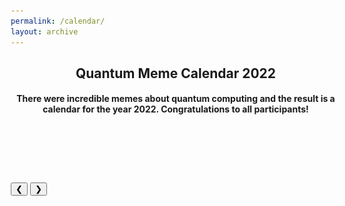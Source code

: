 ```yaml
---
permalink: /calendar/
layout: archive
---
```


<link href="/assets/css/areas.css" rel="stylesheet" type="text/css">
<link rel="stylesheet" href="http://netdna.bootstrapcdn.com/font-awesome/4.7.0/css/font-awesome.min.css">
<link rel="stylesheet" href="http://netdna.bootstrapcdn.com/bootstrap/3.3.7/css/bootstrap.min.css">
<link href="http://www.jqueryscript.net/css/jquerysctipttop.css" rel="stylesheet" type="text/css">
<link rel="stylesheet" href="https://www.w3schools.com/w3css/4/w3.css">

<script src="https://cdn.mathjax.org/mathjax/latest/MathJax.js?config=TeX-AMS-MML_HTMLorMML" type="text/javascript"></script>
<style>
.button {
  background-color: #4CAF50; /* Green */
  border: none;
  color: white;
  padding: 16px 32px;
  text-align: center;
  text-decoration: none;
  display: inline-block;
  font-size: 16px;
  margin: 4px 2px;
  transition-duration: 0.4s;
  cursor: pointer;
}

.qontributor {
  background-color: white;
  color: black;
  border: 2px solid #6d2f15;
  width: 48%;
}
.qontributor:hover {
  background-color: #6d2f15;
  color: white;
  width: 48%;
}


.qurator {
  background-color: white;
  color: black;
  border: 2px solid #005853;
  width: 48%;
}
.qurator:hover {
  background-color: #005853;
  color: white;
  width: 48%;
}

* {
  box-sizing: border-box;
}

.column {
  float: left;
  width: 50%;
  padding: 5px;
}

/* Clearfix (clear floats) */
.row::after {
  content: "";
  clear: both;
  display: table;
}

.page__footer {color: #FFFFFF;font-size: 16px;}
.site-logo img {
  max-height: 4rem;
}

.page__footer-copyright {
  font-size: 20px;
}


div p{
text-align: justify;”
}
	
.archive{
display: flex;
align-items: center;
flex-direction: column;
}	
	

  div.polaroid {
  width: 80%;
  background-color: white;
  box-shadow: 0 4px 8px 0 rgba(0, 0, 0, 0.2), 0 6px 20px 0 rgba(0, 0, 0, 0.19);
  margin-bottom: 25px;
}

div.container {
  text-align: center;
  padding: 10px 20px;
}

.mySlides {display:none;}
</style>
<!-- Header -->
<header class="w3-display-container w3-content w3-wide" id="home">
<div class="w3-container w3-padding-32" id="projects" style="width: 55vw;">
    <h2 class="w3-border-bottom w3-border-light-grey w3-padding-16">Quantum Meme Calendar 2022</h2>
    <h4>There were incredible memes about quantum computing and the result is a calendar for the year 2022. Congratulations to all participants!</h4>
  </div>
<br> <br>
</header>


<div class="w3-content w3-display-container">
<div class="polaroid mySlides">
  <a href="https://qartgen.herokuapp.com/"><img src="/assets/images/calendar_2022/cover_2022.svg" style="width:100%"></a>
  <div lass="container">
  <p class="mySlides">Author :  Samantha Lang</p>
  </div>
</div>


<div class="polaroid mySlides">
  <img  src="/assets/images/calendar_2022/january_2022.png" style="width:100%">
  <div class="container">
  <p>Author :  Lucas Arenstein</p>
  </div>
</div>

<div class="polaroid mySlides">
  <a href="https://youtu.be/APx-WCMRKzg"><img class="mySlides" src="/assets/images/calendar_2022/february_2022.svg" style="width:100%"></a>
  <div class="container">
  <p >Author :  Lia Yeh</p>
  </div>
</div>


<div class="polaroid mySlides">
  <img src="/assets/images/calendar_2022/march_2022.png" style="width:100%">
  <div class="container">
  <p >Author :  Adam Palmer </p>
  </div>
</div>



<div class="polaroid mySlides">
  <img src="/assets/images/calendar_2022/april_2022.png" style="width:100%">
  <div class="container">
  <p>Author :  Luciano Bello</p>
  </div>
</div>  
  

<div class="mySlides">
  <img  src="/assets/images/calendar_2022/may_2022.png" style="width:100%">
  <div class="container">
  <p>Author :  Samantha Lang</p>
  </div>
</div>  


<div class="mySlides">
  <img  src="/assets/images/calendar_2022/june_2022.png" style="width:100%">
  <div class="container">
  <p>Author :  Ioannis Theodonis</p>
  </div>
</div>  

<div class="mySlides">
  <img src="/assets/images/calendar_2022/july_2022.png" style="width:100%">
  <div class="container">
  <p>Author :  Alberto Maldonado Romo</p>
  </div>
</div>  

<div class="mySlides">
  <img  src="/assets/images/calendar_2022/august_2022.png" style="width:100%">
  <div class="container">
  <p>Author :  Martin Hayhurst Appel</p>
  </div>
</div>  


<div class="mySlides">
  <img src="/assets/images/calendar_2022/september_2022.png" style="width:100%">
  <div class="container">
  <p>Author :  Haytham Rahman</p>
  </div>
</div>  

<div class="mySlides">
  <img src="/assets/images/calendar_2022/october_2022.png" style="width:100%">
  <div class="container">
  <p>Author :  Minh Pham</p>
  </div>
</div>  


<div class="mySlides">
  <img  src="/assets/images/calendar_2022/november_2022.png" style="width:100%">
  <div class="container">
  <p>Author :  Minh Pham</p>
  </div>
</div>  


<div class="mySlides">
  <img src="/assets/images/calendar_2022/december_2022.png" style="width:100%">
  <div class="container">
  <p>Author :  Misty Wahl</p>
  </div>
</div>  





<button class="w3-button w3-black w3-display-left" onclick="plusDivs(-1)">&#10094;</button>
<button class="w3-button w3-black w3-display-right" onclick="plusDivs(1)">&#10095;</button>
</div>




<script>
var slideIndex = 1;
showDivs(slideIndex);

function plusDivs(n) {
  showDivs(slideIndex += n);
}

function showDivs(n) {
  var i;
  var x = document.getElementsByClassName("mySlides");
  if (n > x.length) {slideIndex = 1}
  if (n < 1) {slideIndex = x.length}
  for (i = 0; i < x.length; i++) {
    x[i].style.display = "none";  
  }
  x[slideIndex-1].style.display = "block";  
}
</script>
<!-- End page content -->
